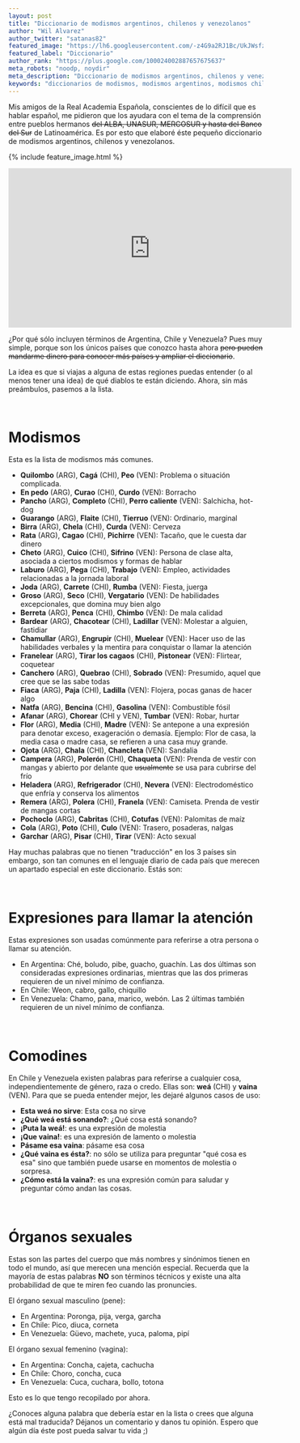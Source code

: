 ```yaml
---
layout: post
title: "Diccionario de modismos argentinos, chilenos y venezolanos"
author: "Wil Alvarez"
author_twitter: "satanas82"
featured_image: "https://lh6.googleusercontent.com/-z4G9a2RJ1Bc/UkJWsfzBSXI/AAAAAAAAAhY/9F_vYxak_JE/w419-h314-no/dictionary.jpg"
featured_label: "Diccionario"
author_rank: "https://plus.google.com/100024002887657675637"
meta_robots: "noodp, noydir"
meta_description: "Diccionario de modismos argentinos, chilenos y venezolanos"
keywords: "diccionarios de modismos, modismos argentinos, modismos chilenos, modismos venezolanos"
---
```


Mis amigos de la Real Academia Española, conscientes de lo difícil que es hablar español, me pidieron que los ayudara 
con el tema de la comprensión entre pueblos hermanos <del>del ALBA, UNASUR, MERCOSUR y hasta del Banco del Sur</del> 
de Latinoamérica. Es por esto que elaboré éste pequeño diccionario de modismos argentinos, chilenos y venezolanos.
<!-- summary -->

{% include feature_image.html %}

<div style="width:560px; margin: 0 auto;"><iframe width="560" height="315" src="http://www.youtube.com/watch?v=Xyp7xt-ygy0" frameborder="0" allowfullscreen></iframe></div>

¿Por qué sólo incluyen términos de Argentina, Chile y Venezuela? Pues muy simple, porque son los únicos países que conozco 
hasta ahora <del>pero pueden mandarme dinero para conocer más países y ampliar el diccionario</del>.

La idea es que si viajas a alguna de estas regiones puedas entender (o al menos tener una idea) de qué diablos 
te están diciendo. Ahora, sin más preámbulos, pasemos a la lista.

<br/>
<h1>Modismos</h1>

Esta es la lista de modismos más comunes.

* **Quilombo** (ARG), **Cagá** (CHI), **Peo** (VEN): Problema o situación complicada.
* **En pedo** (ARG), **Curao** (CHI), **Curdo** (VEN): Borracho
* **Pancho** (ARG), **Completo** (CHI), **Perro caliente** (VEN): Salchicha, hot-dog
* **Guarango** (ARG), **Flaite** (CHI), **Tierruo** (VEN): Ordinario, marginal
* **Birra** (ARG), **Chela** (CHI), **Curda** (VEN): Cerveza
* **Rata** (ARG), **Cagao** (CHI), **Pichirre** (VEN): Tacaño, que le cuesta dar dinero
* **Cheto** (ARG), **Cuico** (CHI), **Sifrino** (VEN): Persona de clase alta, asociada a ciertos modismos y formas de hablar
* **Laburo** (ARG), **Pega** (CHI), **Trabajo** (VEN): Empleo, actividades relacionadas a la jornada laboral
* **Joda** (ARG), **Carrete** (CHI), **Rumba** (VEN): Fiesta, juerga
* **Groso** (ARG), **Seco** (CHI), **Vergatario** (VEN): De habilidades excepcionales, que domina muy bien algo
* **Berreta** (ARG), **Penca** (CHI), **Chimbo** (VEN): De mala calidad
* **Bardear** (ARG), **Chacotear** (CHI), **Ladillar** (VEN): Molestar a alguien, fastidiar
* **Chamullar** (ARG), **Engrupir** (CHI), **Muelear** (VEN): Hacer uso de las habilidades verbales y la mentira para conquistar 
    o llamar la atención
* **Franelear** (ARG), **Tirar los cagaos** (CHI), **Pistonear** (VEN): Flirtear, coquetear
* **Canchero** (ARG), **Quebrao** (CHI), **Sobrado** (VEN): Presumido, aquel que cree que se las sabe todas
* **Fiaca** (ARG), **Paja** (CHI), **Ladilla** (VEN): Flojera, pocas ganas de hacer algo
* **Natfa** (ARG), **Bencina** (CHI), **Gasolina** (VEN): Combustible fósil
* **Afanar** (ARG), **Chorear** (CHI y VEN), **Tumbar** (VEN): Robar, hurtar
* **Flor** (ARG), **Media** (CHI), **Madre** (VEN): Se antepone a una expresión para denotar exceso, exageración o demasía.
  Ejemplo: Flor de casa, la media casa o madre casa, se refieren a una casa muy grande.
* **Ojota** (ARG), **Chala** (CHI), **Chancleta** (VEN): Sandalia
* **Campera** (ARG), **Polerón** (CHI), **Chaqueta** (VEN): Prenda de vestir con mangas y abierto por delante que 
    <del>usualmente</del> se usa para cubrirse del frío
* **Heladera** (ARG), **Refrigerador** (CHI), **Nevera** (VEN): Electrodoméstico que enfría y conserva los alimentos
* **Remera** (ARG), **Polera** (CHI), **Franela** (VEN): Camiseta. Prenda de vestir de mangas cortas
* **Pochoclo** (ARG), **Cabritas** (CHI), **Cotufas** (VEN): Palomitas de maíz
* **Cola** (ARG), **Poto** (CHI), **Culo** (VEN): Trasero, posaderas, nalgas
* **Garchar** (ARG), **Pisar** (CHI), **Tirar** (VEN): Acto sexual


Hay muchas palabras que no tienen "traducción" en los 3 países sin embargo, son tan comunes en el lenguaje diario de 
cada país que merecen un apartado especial en este diccionario. Estás son:

<br/>
<h1>Expresiones para llamar la atención</h1>

Estas expresiones son usadas comúnmente para referirse a otra persona o llamar su atención.

* En Argentina: Ché, boludo, pibe, guacho, guachín. Las dos últimas son consideradas expresiones ordinarias, mientras
    que las dos primeras requieren de un nivel mínimo de confianza.
* En Chile: Weon, cabro, gallo, chiquillo
* En Venezuela: Chamo, pana, marico, webón. Las 2 últimas también requieren de un nivel mínimo de 
    confianza.


<br/>
<h1>Comodines</h1>

En Chile y Venezuela existen palabras para referirse a cualquier cosa, independientemente de género, raza o credo. Ellas son: 
**weá** (CHI) y **vaina** (VEN). Para que se pueda entender mejor, les dejaré algunos casos de uso:

* **Esta weá no sirve**: Esta cosa no sirve
* **¿Qué weá está sonando?**: ¿Qué cosa está sonando?
* **¡Puta la weá!**: es una expresión de molestia
* **¡Que vaina!**: es una expresión de lamento o molestia
* **Pásame esa vaina**: pásame esa cosa
* **¿Qué vaina es ésta?**: no sólo se utiliza para preguntar "qué cosa es esa" sino que también puede usarse en momentos
  de molestia o sorpresa.
* **¿Cómo está la vaina?**: es una expresión común para saludar y preguntar cómo andan las cosas.


<br/>
<h1>Órganos sexuales</h1>

Estas son las partes del cuerpo que más nombres y sinónimos tienen en todo el mundo, así que merecen una mención especial.
Recuerda que la mayoría de estas palabras **NO** son términos técnicos y existe una alta probabilidad de que te miren feo
cuando las pronuncies.

El órgano sexual masculino (pene):

* En Argentina: Poronga, pija, verga, garcha
* En Chile: Pico, diuca, corneta
* En Venezuela: Güevo, machete, yuca, paloma, pipí

El órgano sexual femenino (vagina):

* En Argentina: Concha, cajeta, cachucha
* En Chile: Choro, concha, cuca
* En Venezuela: Cuca, cuchara, bollo, totona

Esto es lo que tengo recopilado por ahora.

¿Conoces alguna palabra que debería estar en la lista o crees que alguna 
está mal traducida? Déjanos un comentario y danos tu opinión. Espero que algún día éste post pueda salvar tu vida ;)
